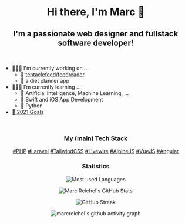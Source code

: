 <h1 align="center">
  Hi there, I'm Marc 👋
</h1>

<h2 align="center">
  I'm a passionate web designer and fullstack software developer!
</h2>

<br />

- 🧑🏼‍💻 I'm currently working on ...
  - 📰 [tentaclefeed/feedreader](https://github.com/tentaclefeed/feedreader)
  - 🥗 a diet planner app
- 👨🏼‍🏫 I’m currently learning ...
  - 🧠 Artificial Intelligence, Machine Learning, ...
  - 📱 Swift and iOS App Development
  - 🐍 Python
- [🥅 2021 Goals](https://github.com/users/marcreichel/projects/3)

<br />

<h3 align="center">
  My (main) Tech Stack
</h3>

<p align="center">
  <a href="https://github.com/topics/php">#PHP</a>
  <a href="https://github.com/topics/laravel">#Laravel</a>
  <a href="https://github.com/topics/tailwind">#TailwindCSS</a>
  <a href="https://github.com/topics/livewire">#Livewire</a>
  <a href="https://github.com/topics/alpine-js">#AlpineJS</a>
  <a href="https://github.com/topics/vue">#VueJS</a>
  <a href="https://github.com/topics/angular">#Angular</a>
</p>

<h3 align="center">
  Statistics
</h3>


<p align="center">
  <img alt="Most used Languages" src="https://github-readme-stats.vercel.app/api/top-langs/?username=marcreichel&layout=compact&theme=onedark">
</div>

<p align="center">
  <img alt="Marc Reichel's GitHub Stats" src="https://github-readme-stats.vercel.app/api?username=marcreichel&count_private=true&show_icons=true&include_all_commits=true&theme=onedark">
</p>

<p align="center">
  <img src="http://github-readme-streak-stats.herokuapp.com?user=marcreichel&theme=onedark" alt="GitHub Streak" />
</div>

<p align="center">
  <img src="https://activity-graph.herokuapp.com/graph?username=marcreichel&theme=github" alt="marcreichel's github activity graph" />
</p>

[website]: https://marcreichel.dev
[linkedin]: https://www.linkedin.com/in/marc-reichel/

